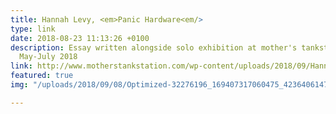 ```yaml
---
title: Hannah Levy, <em>Panic Hardware<em/>
type: link
date: 2018-08-23 11:13:26 +0100
description: Essay written alongside solo exhibition at mother's tankstation, Dublin,
  May-July 2018
link: http://www.motherstankstation.com/wp-content/uploads/2018/09/Hannah-Levy_Panic-Hardware_Rebecca-ODwyer_Copyright-all-rights-reserved.pdf
featured: true
img: "/uploads/2018/09/08/Optimized-32276196_169407317060475_4236406147063480320_n.jpg"

---
```

